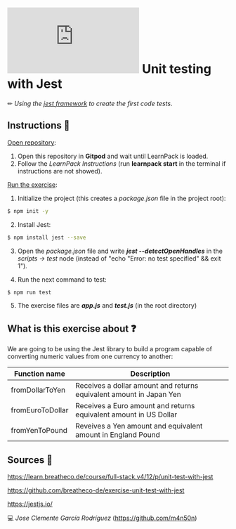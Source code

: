 # ![4Geeks Logo](http://assets.breatheco.de/apis/img/images.php?blob&random&cat=icon&tags=4geeks,16) Unit testing with Jest

✏ *Using the [jest framework](https://jestjs.io/) to create the first code tests*.

## Instructions 📄

<u>Open repository</u>:
1. Open this repository in **Gitpod** and wait until LearnPack is loaded.
2. Follow the *LearnPack Instructions* (run **learnpack start** in the terminal if instructions are not showed).

<u>Run the exercise</u>:
1. Initialize the project (this creates a *package.json* file in the project root):
```bash
$ npm init -y
```

2. Install Jest:
```bash
$ npm install jest --save
```

3. Open the *package.json* file and write ***jest --detectOpenHandles*** in the *scripts -> test* node (instead of "echo \"Error: no test specified\" && exit 1").

4. Run the next command to test:
```bash
$ npm run test
```

5. The exercise files are ***app.js*** and ***test.js*** (in the root directory)

## What is this exercise about ❓

We are going to be using the Jest library to build a program capable of converting numeric values from one currency to another:

| Function name     | Description                                                           |
| ----------------- | --------------------------------------------------------------------- |
| fromDollarToYen   | Receives a dollar amount and returns equivalent amount in Japan Yen  |
| fromEuroToDollar  | Receives a Euro amount and returns equivalent amount in US Dollar     |
| fromYenToPound    | Reveives a Yen amount and equivalent amount in England Pound          |

## Sources 📌

<https://learn.breatheco.de/course/full-stack.v4/12/p/unit-test-with-jest>

<https://github.com/breatheco-de/exercise-unit-test-with-jest>

<https://jestjs.io/>

💻 _Jose Clemente García Rodríguez_ (<https://github.com/m4n50n>)
